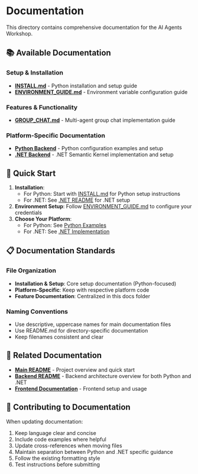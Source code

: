 # Documentation

This directory contains comprehensive documentation for the AI Agents Workshop.

## 📚 Available Documentation

### Setup & Installation
- **[INSTALL.md](INSTALL.md)** - Python installation and setup guide
- **[ENVIRONMENT_GUIDE.md](ENVIRONMENT_GUIDE.md)** - Environment variable configuration guide

### Features & Functionality
- **[GROUP_CHAT.md](GROUP_CHAT.md)** - Multi-agent group chat implementation guide

### Platform-Specific Documentation
- **[Python Backend](../Backend/python/examples/README.md)** - Python configuration examples and setup
- **[.NET Backend](../Backend/dotnet/sk/README.md)** - .NET Semantic Kernel implementation and setup

## 🚀 Quick Start

1. **Installation**: 
   - For Python: Start with [INSTALL.md](INSTALL.md) for Python setup instructions
   - For .NET: See [.NET README](../Backend/dotnet/sk/README.md) for .NET setup
2. **Environment Setup**: Follow [ENVIRONMENT_GUIDE.md](ENVIRONMENT_GUIDE.md) to configure your credentials
3. **Choose Your Platform**: 
   - For Python: See [Python Examples](../Backend/python/examples/README.md)
   - For .NET: See [.NET Implementation](../Backend/dotnet/sk/README.md)

## 📋 Documentation Standards

### File Organization
- **Installation & Setup**: Core setup documentation (Python-focused)
- **Platform-Specific**: Keep with respective platform code
- **Feature Documentation**: Centralized in this docs folder

### Naming Conventions
- Use descriptive, uppercase names for main documentation files
- Use README.md for directory-specific documentation
- Keep filenames consistent and clear

## 🔗 Related Documentation

- **[Main README](../README.md)** - Project overview and quick start
- **[Backend README](../Backend/README.md)** - Backend architecture overview for both Python and .NET
- **[Frontend Documentation](../frontend/)** - Frontend setup and usage

## 📝 Contributing to Documentation

When updating documentation:
1. Keep language clear and concise
2. Include code examples where helpful
3. Update cross-references when moving files
4. Maintain separation between Python and .NET specific guidance
4. Follow the existing formatting style
5. Test instructions before submitting